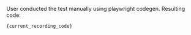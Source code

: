 User conducted the test manually using playwright codegen. Resulting code:

```python
{current_recording_code}
```
